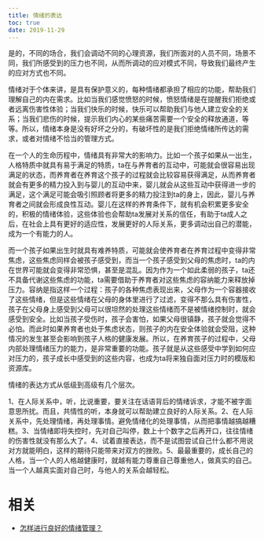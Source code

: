 ```yaml
---
title: 情绪的表达
toc: true
date: 2019-11-29
---
```






是的，不同的场合，我们会调动不同的心理资源，我们所面对的人员不同，场景不同，我们所感受到的压力也不同，从而所调动的应对模式不同，导致我们最终产生的应对方式也不同。

情绪对于个体来讲，是具有保护意义的，每种情绪都承担了相应的功能，帮助我们理解自己的内在需求。比如当我们感觉愤怒的时候，愤怒情绪是在提醒我们拒绝或者远离伤害性体验；当我们快乐的时候，快乐可以帮助我们与他人建立安全的关系；当我们悲伤的时候，提示我们内心的某些痛苦需要一个安全的释放通道，等等。所以，情绪本身是没有好坏之分的，有破坏性的是我们拒绝情绪所传达的需求，或者对情绪不恰当的管理方式。

在一个人的生命历程中，情绪具有非常大的影响力。比如一个孩子如果从一出生，人格特质中就具有易于满足的特质，ta在与养育者的互动中，可能就会很容易出现满足的状态，而养育者在养育这个孩子的过程就会比较容易获得满足，从而养育者就会有更多的精力投入到与婴儿的互动中来，婴儿就会从这些互动中获得进一步的满足，这个满足可能会吸引照顾者将更多的精力投注到ta的身上，因此，婴儿与养育者之间就会形成良性互动。婴儿在这样的养育条件下，就有机会积累更多安全的，积极的情绪体验，这些体验也会帮助ta发展对关系的信任，有助于ta成人之后，在社会上具有更好的适应性，发展更好的人际关系，更多调动出自己的潜能，成为一个有能力的人。

而一个孩子如果出生时就具有难养特质，可能就会使养育者在养育过程中变得非常焦虑，这些焦虑同样会被孩子感受到，而当一个孩子感受到父母的焦虑时，ta的内在世界可能就会变得非常恐惧，甚至是混乱。因为作为一个如此柔弱的孩子，ta还不具备代谢这些焦虑的功能，ta需要借助于养育者对这些焦虑的容纳能力来释放掉压力。容纳是指这样一个过程：孩子的各种焦虑表现出来，父母作为一个容器接收了这些情绪，但是这些情绪在父母的身体里进行了过滤，变得不那么具有伤害性，孩子在父母身上感受到父母可以很坦然的处理这些情绪而不是被情绪控制时，就会感受到安全。比如当孩子受伤时，孩子会害怕，如果父母很镇静，孩子就会觉得不必怕。而此时如果养育者也处于焦虑状态，则孩子的内在安全体验就会受阻，这种情况的发生甚至会影响到孩子人格的健康发展。所以，在养育孩子的过程中，父母内部处理情绪压力的能力，是非常重要的功能。孩子就是从这些感受中学到如何应对压力的，孩子成长中感受到的这些内容，也成为ta将来独自面对压力时的模版和资源库。

情绪的表达方式从低级到高级有几个层次。

1、在人际关系中，听，比说重要，要关注在话语背后的情绪诉求，才能不被字面意思所扰。而且，共情性的听，本身就可以帮助建立良好的人际关系。2、在人际关系中，先处理情绪，再处理事情。避免情绪化的处理事情，从而把事情越搞越糟糕。3、当情绪即将失控时，先对自己叫停，数上十个数字之后再开口，往往情绪的伤害性就没有那么大了。4、试着直接表达，而不是试图尝试自己什么都不用说对方就能明白，这样的期待只能带来对双方的挫败。5、最最重要的，成长自己的人格，当一个人的人格越健康时，就越有能力尊重自己尊重他人，做真实的自己。当一个人越真实面对自己时，与他人的关系会越轻松。


# 相关

- [怎样进行良好的情绪管理？](https://www.zhihu.com/question/20789554)
